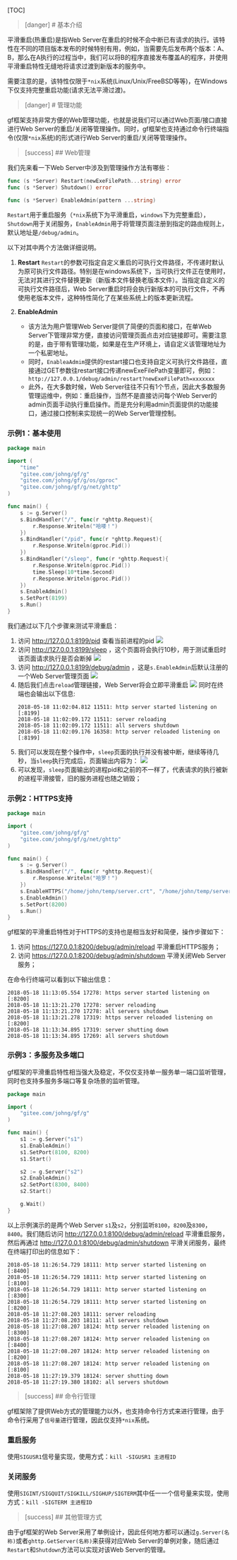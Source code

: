 
[TOC]


>[danger] # 基本介绍

平滑重启(热重启)是指Web Server在重启的时候不会中断已有请求的执行。该特性在不同的项目版本发布的时候特别有用，例如，当需要先后发布两个版本：A、B，那么在A执行的过程当中，我们可以将B的程序直接发布覆盖A的程序，并使用平滑重启特性无缝地将请求过渡到新版本的服务中。

需要注意的是，该特性仅限于```*nix```系统(Linux/Unix/FreeBSD等等)，在Windows下仅支持完整重启功能(请求无法平滑过渡)。

>[danger] # 管理功能

gf框架支持非常方便的Web管理功能，也就是说我们可以通过Web页面/接口直接进行Web Server的重启/关闭等管理操作。同时，gf框架也支持通过命令行终端指令(仅限```*nix```系统)的形式进行Web Server的重启/关闭等管理操作。


>[success] ## Web管理

我们先来看一下Web Server中涉及到管理操作方法有哪些：
```go
func (s *Server) Restart(newExeFilePath...string) error
func (s *Server) Shutdown() error

func (s *Server) EnableAdmin(pattern ...string)
```
```Restart```用于重启服务（```*nix```系统下为平滑重启，```windows```下为完整重启），```Shutdown```用于关闭服务，```EnableAdmin```用于将管理页面注册到指定的路由规则上，默认地址是```/debug/admin```。

以下对其中两个方法做详细说明。
1. **Restart**
	```Restart```的参数可指定自定义重启的可执行文件路径，不传递时默认为原可执行文件路径。特别是在windows系统下，当可执行文件正在使用时，无法对其进行文件替换更新（新版本文件替换老版本文件）。当指定自定义的可执行文件路径后，Web Server重启时将会执行新版本的可执行文件，不再使用老版本文件，这种特性简化了在某些系统上的版本更新流程。

1. **EnableAdmin**
	* 该方法为用户管理Web Server提供了简便的页面和接口，在单Web Server下管理非常方便，直接访问管理页面点击对应链接即可。需要注意的是，由于带有管理功能，如果是在生产环境上，请自定义该管理地址为一个私密地址。
    * 同时，```EnableaAdmim```提供的restart接口也支持自定义可执行文件路径，直接通过GET参数往restart接口传递newExeFilePath变量即可，例如：```http://127.0.0.1/debug/admin/restart?newExeFilePath=xxxxxxx```
    * 此外，在大多数时候，Web Server往往不只有1个节点，因此大多数服务管理运维中，例如：重启操作，当然不是直接访问每个Web Server的admin页面手动执行重启操作。而是充分利用admin页面提供的功能接口，通过接口控制来实现统一的Web Server管理控制。

### 示例1：基本使用
```go
package main

import (
    "time"
    "gitee.com/johng/gf/g"
    "gitee.com/johng/gf/g/os/gproc"
    "gitee.com/johng/gf/g/net/ghttp"
)

func main() {
    s := g.Server()
    s.BindHandler("/", func(r *ghttp.Request){
        r.Response.Writeln("哈喽！")
    })
    s.BindHandler("/pid", func(r *ghttp.Request){
        r.Response.Writeln(gproc.Pid())
    })
    s.BindHandler("/sleep", func(r *ghttp.Request){
        r.Response.Writeln(gproc.Pid())
        time.Sleep(10*time.Second)
        r.Response.Writeln(gproc.Pid())
    })
    s.EnableAdmin()
    s.SetPort(8199)
    s.Run()
}
```
我们通过以下几个步骤来测试平滑重启：
1. 访问 http://127.0.0.1:8199/pid 查看当前进程的pid
	![](images/Selection_999144.png)
3. 访问 http://127.0.0.1:8199/sleep ，这个页面将会执行10秒，用于测试重启时该页面请求执行是否会断掉
	![](images/Selection_999145.png)
5. 访问 http://127.0.0.1:8199/debug/admin ，这是```s.EnableAdmin```后默认注册的一个Web Server管理页面
	![](images/Selection_999146.png)
7. 随后我们点击```reload```管理链接，Web Server将会立即平滑重启
	![](images/Selection_999147.png)
    同时在终端也会输出以下信息:
    ```shell
    2018-05-18 11:02:04.812 11511: http server started listening on [:8199]
    2018-05-18 11:02:09.172 11511: server reloading
    2018-05-18 11:02:09.172 11511: all servers shutdown
    2018-05-18 11:02:09.176 16358: http server reloaded listening on [:8199]
    ```
6. 我们可以发现在整个操作中，```sleep```页面的执行并没有被中断，继续等待几秒，当```sleep```执行完成后，页面输出内容为：
	![](images/Selection_999148.png)
8. 可以发现，```sleep```页面输出的进程pid和之前的不一样了，代表请求的执行被新的进程平滑接管，旧的服务进程也随之销毁；

### 示例2：HTTPS支持

```go
package main

import (
    "gitee.com/johng/gf/g"
    "gitee.com/johng/gf/g/net/ghttp"
)

func main() {
    s := g.Server()
    s.BindHandler("/", func(r *ghttp.Request){
        r.Response.Writeln("哈罗！")
    })
    s.EnableHTTPS("/home/john/temp/server.crt", "/home/john/temp/server.key")
    s.EnableAdmin()
    s.SetPort(8200)
    s.Run()
}
```
gf框架的平滑重启特性对于HTTPS的支持也是相当友好和简便，操作步骤如下：
1. 访问 https://127.0.0.1:8200/debug/admin/reload 平滑重启HTTPS服务；
2. 访问 https://127.0.0.1:8200/debug/admin/shutdown 平滑关闭Web Server服务；

在命令行终端可以看到以下输出信息：
```shell
2018-05-18 11:13:05.554 17278: https server started listening on [:8200]
2018-05-18 11:13:21.270 17278: server reloading
2018-05-18 11:13:21.270 17278: all servers shutdown
2018-05-18 11:13:21.278 17319: https server reloaded listening on [:8200]
2018-05-18 11:13:34.895 17319: server shutting down
2018-05-18 11:13:34.895 17269: all servers shutdown
```
### 示例3：多服务及多端口
gf框架的平滑重启特性相当强大及稳定，不仅仅支持单一服务单一端口监听管理，同时也支持多服务多端口等复杂场景的监听管理。
```go
package main

import (
    "gitee.com/johng/gf/g"
)

func main() {
    s1 := g.Server("s1")
    s1.EnableAdmin()
    s1.SetPort(8100, 8200)
    s1.Start()

    s2 := g.Server("s2")
    s2.EnableAdmin()
    s2.SetPort(8300, 8400)
    s2.Start()

    g.Wait()
}
```
以上示例演示的是两个Web Server ```s1```及```s2```，分别监听```8100```，```8200```及```8300```，```8400```。我们随后访问 http://127.0.0.1:8100/debug/admin/reload 平滑重启服务，然后再通过 http://127.0.0.1:8100/debug/admin/shutdown 平滑关闭服务，最终在终端打印出的信息如下：
```shell
2018-05-18 11:26:54.729 18111: http server started listening on [:8400]
2018-05-18 11:26:54.729 18111: http server started listening on [:8100]
2018-05-18 11:26:54.729 18111: http server started listening on [:8300]
2018-05-18 11:26:54.729 18111: http server started listening on [:8200]
2018-05-18 11:27:08.203 18111: server reloading
2018-05-18 11:27:08.203 18111: all servers shutdown
2018-05-18 11:27:08.207 18124: http server reloaded listening on [:8300]
2018-05-18 11:27:08.207 18124: http server reloaded listening on [:8400]
2018-05-18 11:27:08.207 18124: http server reloaded listening on [:8200]
2018-05-18 11:27:08.207 18124: http server reloaded listening on [:8100]
2018-05-18 11:27:19.379 18124: server shutting down
2018-05-18 11:27:19.380 18102: all servers shutdown
```

>[success] ## 命令行管理

gf框架除了提供Web方式的管理能力以外，也支持命令行方式来进行管理，由于命令行采用了```信号量```进行管理，因此仅支持```*nix```系统。

### 重启服务
使用```SIGUSR1```信号量实现，使用方式：```kill -SIGUSR1 主进程ID```

### 关闭服务
使用```SIGINT/SIGQUIT/SIGKILL/SIGHUP/SIGTERM```其中任一一个信号量来实现，使用方式：```kill -SIGTERM 主进程ID```

>[success] ## 其他管理方式

由于gf框架的Web Server采用了单例设计，因此任何地方都可以通过```g.Server(名称)```或者```ghttp.GetServer(名称)```来获得对应Web Server的单例对象，随后通过```Restart```和```Shutdown```方法可以实现对该Web Server的管理。










